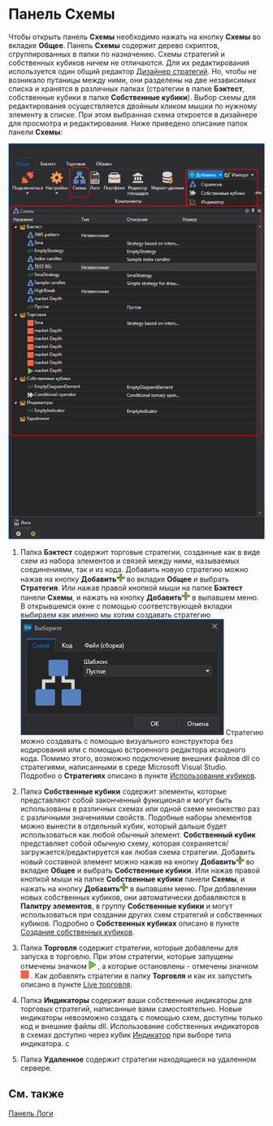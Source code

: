 # Панель Схемы

Чтобы открыть панель **Схемы** необходимо нажать на кнопку **Схемы** во вкладке **Общее**. Панель **Схемы** содержит дерево скриптов, сгруппированных в папки по назначению. Схемы стратегий и собственных кубиков ничем не отличаются. Для их редактирования используется один общий редактор [Дизайнер стратегий](Designer_Designer_schemes_strategies_and_component_elements.md). Но, чтобы не возникало путаницы между ними, они разделены на две независимых списка и хранятся в различных папках (стратегии в папке **Бэктест**, собственные кубики в папке **Собственные кубики**). Выбор схемы для редактирования осуществляется двойным кликом мышки по нужному элементу в списке. При этом выбранная схема откроется в дизайнере для просмотра и редактирования. Ниже приведено описание папок панели **Схемы**:

![Designer Panel Circuits 00](../images/Designer_Panel_Circuits_00.png)

1. Папка **Бэктест** содержит торговые стратегии, созданные как в виде схем из набора элементов и связей между ними, называемых соединениями, так и из кода. Добавить новую стратегию можно нажав на кнопку **Добавить**![Designer Panel Circuits 01](../images/Designer_Panel_Circuits_01_button.png) во вкладке **Общее** и выбрать **Стратегия**. Или нажав правой кнопкой мыши на папке **Бэктест** панели **Схемы**, и нажать на кнопку **Добавить**![Designer Panel Circuits 01](../images/Designer_Panel_Circuits_01_button.png) в выпавшем меню. В открывшемся окне с помощью соответствующей вкладки выбираем как именно мы хотим создавать стратегию  ![Designer Panel Circuits 04](../images/Designer_Panel_Circuits_04.png)                                                     Стратегию можно создавать с помощью визуального конструктора без кодирования или с помощью встроенного редактора исходного кода. Помимо этого, возможно подключение внешних файлов dll со стратегиями, написанными в среде Microsoft Visual Studio. Подробно о **Стратегиях** описано в пункте [Использование кубиков](Designer_Creating_strategy_out_of_blocks.md). 

2. Папка **Собственные кубики** содержит элементы, которые представляют собой законченный функционал и могут быть использованы в различных схемах или одной схеме множество раз с различными значениями свойств. Подобные наборы элементов можно вынести в отдельный кубик, который дальше будет использоваться как любой обычный элемент. **Собственный кубик** представляет собой обычную схему, которая сохраняется\/загружается\/редактируется как любая схема стратегии. Добавить новый составной элемент можно нажав на кнопку **Добавить**![Designer Panel Circuits 01](../images/Designer_Panel_Circuits_01_button.png) во вкладке **Общее** и выбрать **Собственные кубики**. Или нажав правой кнопкой мыши на папке **Собственные кубики** панели **Схемы**, и нажать на кнопку **Добавить**![Designer Panel Circuits 01](../images/Designer_Panel_Circuits_01_button.png) в выпавшем меню. При добавлении новых собственных кубиков, они автоматически добавляются в **Палитру элементов**, в группу **Собственные кубики** и могут использоваться при создании других схем стратегий и собственных кубиков. Подробно о **Собственных кубиках** описано в пункте [Создание собственных кубиков](Designer_Creating_composite_elements.md). 

3. Папка **Торговля** содержит стратегии, которые добавлены для запуска в торговлю. При этом стратегии, которые запущены отмечены значком ![Designer Panel Circuits 02](../images/Designer_Panel_Circuits_02.png) , а которые остановлены \- отмечены значком ![Designer Panel Circuits 03](../images/Designer_Panel_Circuits_03.png) . Как добавлять стратегии в папку **Торговля** и как их запустить описано в пункте [Live торговля](Designer_Live_trade.md).

4. Папка **Индикаторы** содержит ваши собственные индикаторы для торговых стратегий, написанные вами самостоятельно. Новые индикаторы невозможно создать с помощью схем, доступны только код и внешние файлы dll. Использование собственных индикаторов в схемах доступно через кубик [Индикатор](Designer_indicator.md) при выборе типа индикатора. с

5. Папка **Удаленное** содержит стратегии находящиеся на удаленном сервере.
## См. также

[Панель Логи](Designer_Panel_Logs.md)
